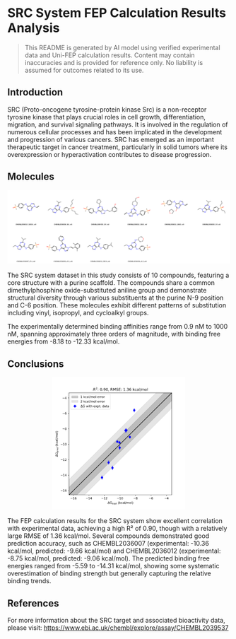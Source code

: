 # SRC System FEP Calculation Results Analysis

> This README is generated by AI model using verified experimental data and Uni-FEP calculation results. Content may contain inaccuracies and is provided for reference only. No liability is assumed for outcomes related to its use.

## Introduction

SRC (Proto-oncogene tyrosine-protein kinase Src) is a non-receptor tyrosine kinase that plays crucial roles in cell growth, differentiation, migration, and survival signaling pathways. It is involved in the regulation of numerous cellular processes and has been implicated in the development and progression of various cancers. SRC has emerged as an important therapeutic target in cancer treatment, particularly in solid tumors where its overexpression or hyperactivation contributes to disease progression.

## Molecules

![Molecular structures of representative compounds](mol_grid.png)

The SRC system dataset in this study consists of 10 compounds, featuring a core structure with a purine scaffold. The compounds share a common dimethylphosphine oxide-substituted aniline group and demonstrate structural diversity through various substituents at the purine N-9 position and C-6 position. These molecules exhibit different patterns of substitution including vinyl, isopropyl, and cycloalkyl groups.

The experimentally determined binding affinities range from 0.9 nM to 1000 nM, spanning approximately three orders of magnitude, with binding free energies from -8.18 to -12.33 kcal/mol.

## Conclusions

<p align="center"><img src="result_dG.png" width="300"></p>

The FEP calculation results for the SRC system show excellent correlation with experimental data, achieving a high R² of 0.90, though with a relatively large RMSE of 1.36 kcal/mol. Several compounds demonstrated good prediction accuracy, such as CHEMBL2036007 (experimental: -10.36 kcal/mol, predicted: -9.66 kcal/mol) and CHEMBL2036012 (experimental: -8.75 kcal/mol, predicted: -9.06 kcal/mol). The predicted binding free energies ranged from -5.59 to -14.31 kcal/mol, showing some systematic overestimation of binding strength but generally capturing the relative binding trends.

## References

For more information about the SRC target and associated bioactivity data, please visit:
https://www.ebi.ac.uk/chembl/explore/assay/CHEMBL2039537 